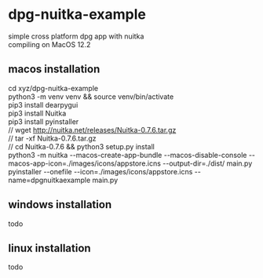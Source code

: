 
# dpg-nuitka-example <br>

simple cross platform dpg app with nuitka <br>
compiling on MacOS 12.2<br>

## macos installation <br>
cd xyz/dpg-nuitka-example<br>
python3 -m venv venv && source venv/bin/activate<br>
pip3 install dearpygui<br>
pip3 install Nuitka<br>
pip3 install pyinstaller<br>
// wget http://nuitka.net/releases/Nuitka-0.7.6.tar.gz<br>
// tar -xf Nuitka-0.7.6.tar.gz<br>
// cd Nuitka-0.7.6 && python3 setup.py install<br>
python3 -m nuitka --macos-create-app-bundle --macos-disable-console --macos-app-icon=./images/icons/appstore.icns --output-dir=./dist/ main.py
pyinstaller --onefile --icon=./images/icons/appstore.icns --name=dpgnuitkaexample main.py<br>

## windows installation <br>

todo <br>

## linux installation <br>

todo <br>